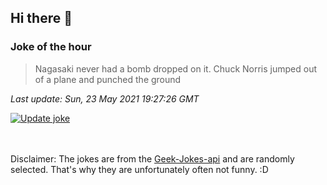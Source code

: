 ## Hi there 👋

### Joke of the hour
<!-- joke -->
>Nagasaki never had a bomb dropped on it. Chuck Norris jumped out of a plane and punched the ground
<!-- /joke -->

*Last update: Sun, 23 May 2021 19:27:26 GMT*

[![Update joke](https://github.com/nclskfm/nclskfm/actions/workflows/joke.yml/badge.svg)](https://github.com/nclskfm/nclskfm/actions/workflows/joke.yml)

<br><br>
Disclaimer: The jokes are from the [Geek-Jokes-api](https://github.com/sameerkumar18/geek-joke-api) and are randomly selected. That's why they are unfortunately often not funny. :D
